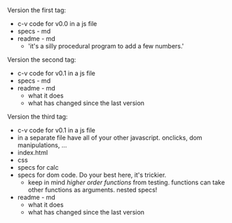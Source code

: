 Version the first tag:  
* c-v code for v0.0 in a js file  
* specs - md  
* readme - md  
  * 'it's a silly procedural program to add a few numbers.'   
  
Version the second tag:  
* c-v code for v0.1 in a js file  
* specs - md  
* readme - md  
  * what it does  
  * what has changed since the last version
  
Version the third tag:  
* c-v code for v0.1 in a js file    
* in a separate file have all of your other javascript.  onclicks, dom manipulations, ...  
* index.html  
* css  
* specs for calc  
* specs for dom code.  Do your best here, it's trickier.  
  * keep in mind _higher order functions_ from testing.  functions can take other functions as arguments.  nested specs!  
* readme - md  
  * what it does  
  * what has changed since the last version
 
